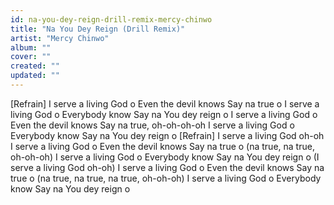 ```yaml
---
id: na-you-dey-reign-drill-remix-mercy-chinwo
title: "Na You Dey Reign (Drill Remix)"
artist: "Mercy Chinwo"
album: ""
cover: ""
created: ""
updated: ""
---
```


[Refrain]
I serve a living God o
Even the devil knows
Say na true o
I serve a living God o
Everybody know
Say na You dey reign o
I serve a living God o
Even the devil knows
Say na true, oh-oh-oh-oh
I serve a living God o
Everybody know
Say na You dey reign o
[Refrain]
I serve a living God oh-oh
I serve a living God o
Even the devil knows
Say na true o (na true, na true, oh-oh-oh)
I serve a living God o
Everybody know
Say na You dey reign o (I serve a living God oh-oh)
I serve a living God o
Even thе devil knows
Say na true o (na true, na truе, na true, oh-oh-oh)
I serve a living God o
Everybody know
Say na You dey reign o